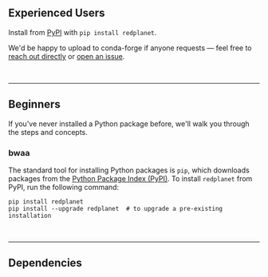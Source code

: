 ## Experienced Users

Install from [PyPI](https://pypi.org/project/redplanet/) with `pip install redplanet`.

We'd be happy to upload to conda-forge if anyone requests — feel free to [reach out directly](mailto:zain.eris.kamal@rutgers.edu) or [open an issue](https://github.com/Humboldt-Penguin/redplanet/issues/new).



&nbsp;

---
## Beginners

If you've never installed a Python package before, we'll walk you through the steps and concepts.

### bwaa

The standard tool for installing Python packages is `pip`, which downloads packages from the [Python Package Index (PyPI)](https://pypi.org/). To install `redplanet` from PyPI, run the following command:

```shell
pip install redplanet
pip install --upgrade redplanet  # to upgrade a pre-existing installation
```



&nbsp;

---
## Dependencies
